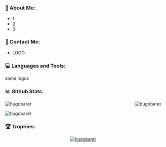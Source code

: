 

### 🙋 About Me:
- 1
- 2
- 3

### 📲 Contact Me:
- LOGO


### 💻 Languages and Tools:
some logos

### 📊 Github Stats:

<p><img align="left" src="https://github-readme-stats.vercel.app/api/top-langs?username=hugobaret&show_icons=true&theme=dracula&locale=en&layout=compact" alt="hugobaret" /></p>

<p>&nbsp;<img align="right" src="https://github-readme-stats.vercel.app/api?username=hugobaret&show_icons=true&theme=dracula&locale=en" alt="hugobaret" /></p>

<p><img align="center" src="https://github-readme-streak-stats.herokuapp.com/?user=hugobaret&theme=dark" alt="hugobaret" /></p>

### 🏆 Trophies:

<p align="center"> <a href="https://github.com/ryo-ma/github-profile-trophy"><img src="https://github-profile-trophy.vercel.app/?username=hugobaret&rank=-C,-B,-?&column=-1" alt="hugobaret" /></a> </p>
